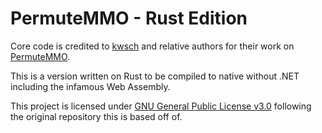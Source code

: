 # **PermuteMMO - Rust Edition**
Core code is credited to [kwsch](https://github.com/kwsch) and relative authors for their work on [PermuteMMO](https://github.com/kwsch/PermuteMMO).

This is a version written on Rust to be compiled to native without .NET including the infamous Web Assembly.

This project is licensed under [GNU General Public License v3.0](https://www.gnu.org/licenses/gpl-3.0.en.html) following the original repository this is based off of.